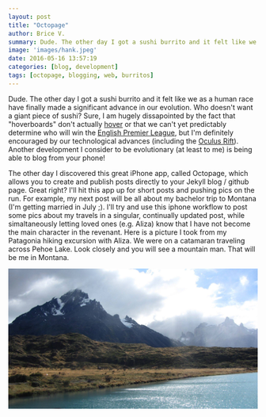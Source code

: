 ```yaml
---
layout: post
title: "Octopage"
author: Brice V.
summary: Dude. The other day I got a sushi burrito and it felt like we as a human race have finally made a significant advance in our evolution...also blogging from my iphone via Octopage
image: 'images/hank.jpeg'
date: 2016-05-16 13:57:19
categories: [blog, development]
tags: [octopage, blogging, web, burritos]
---
```


Dude. The other day I got a sushi burrito and it felt like we as a human race have finally made a significant advance in our evolution. Who doesn't want a giant piece of sushi? Sure, I am hugely dissapointed by the fact that "hoverboards" don't actually [hover][hover] or that we can't yet predictably determine who will win the [English Premier League][EPL], but I'm definitely encouraged by our technological advances (including the [Oculus Rift][OR]). Another development I consider to be evolutionary (at least to me) is being able to blog from your phone!

[hover]: http://www.hulu.com/watch/878061
[EPL]: https://www.youtube.com/watch?v=YU54-d4-Xu8
[OR]: https://www.oculus.com/en-us/

The other day I discovered this great iPhone app, called Octopage, which allows you to create and publish posts directly to your Jekyll blog / github page. Great right? I'll hit this app up for short posts and pushing pics on the run. For example, my next post will be all about my bachelor trip to Montana (I'm getting married in July ;). I'll try and use this iphone workflow to post some pics about my travels in a singular, continually updated post, while simaltaneously letting loved ones (e.g. Aliza) know that I have not become the main character in the revenant. Here is a picture I took from my Patagonia hiking excursion with Aliza. We were on a catamaran traveling across Pehoe Lake. Look closely and you will see a mountain man. That will be me in Montana.

<img class="img-thumbnail" src = "/../images/patagonia.jpg" />